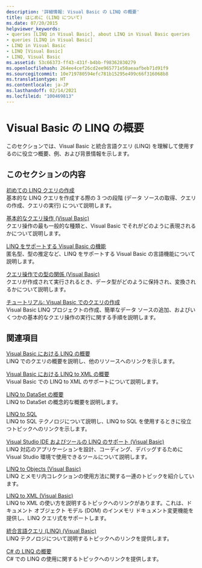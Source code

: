 ```yaml
---
description: '詳細情報: Visual Basic の LINQ の概要'
title: はじめに (LINQ について)
ms.date: 07/20/2015
helpviewer_keywords:
- queries [LINQ in Visual Basic], about LINQ in Visual Basic queries
- queries [LINQ in Visual Basic]
- LINQ in Visual Basic
- LINQ [Visual Basic]
- LINQ, Visual Basic
ms.assetid: 53c66373-ff43-431f-b4bb-f98362830279
ms.openlocfilehash: 264ee4cef26cd2ee965771e50aeaafbeb71d91f9
ms.sourcegitcommit: 10e719780594efc781b15295e499c66f316068b8
ms.translationtype: HT
ms.contentlocale: ja-JP
ms.lasthandoff: 02/14/2021
ms.locfileid: "100469813"
---
```

# <a name="getting-started-with-linq-in-visual-basic"></a>Visual Basic の LINQ の概要

このセクションでは、Visual Basic と統合言語クエリ (LINQ) を理解して使用するのに役立つ概要、例、および背景情報を示します。  
  
## <a name="in-this-section"></a>このセクションの内容  

 [初めての LINQ クエリの作成](writing-your-first-linq-query.md)  
 基本的な LINQ クエリを作成する際の 3 つの段階 (データ ソースの取得、クエリの作成、クエリの実行) について説明します。  
  
 [基本的なクエリ操作 (Visual Basic)](basic-query-operations.md)  
 クエリ操作の最も一般的な種類と、Visual Basic でそれがどのように表現されるかについて説明します。  
  
 [LINQ をサポートする Visual Basic の機能](features-that-support-linq.md)  
 匿名型、型の推定など、LINQ をサポートする Visual Basic の言語機能について説明します。  
  
 [クエリ操作での型の関係 (Visual Basic)](type-relationships-in-query-operations.md)  
 クエリが作成されて実行されるとき、データ型がどのように保持され、変換されるかについて説明します。  
  
 [チュートリアル: Visual Basic でのクエリの作成](walkthrough-writing-queries.md)  
 Visual Basic LINQ プロジェクトの作成、簡単なデータ ソースの追加、およびいくつかの基本的なクエリ操作の実行に関する手順を説明します。  
  
## <a name="related-sections"></a>関連項目  

 [Visual Basic における LINQ の概要](../../language-features/linq/introduction-to-linq.md)  
 LINQ でのクエリの概要を説明し、他のリソースへのリンクを示します。  
  
 [Visual Basic における LINQ to XML の概要](../../language-features/xml/overview-of-linq-to-xml.md)  
 Visual Basic での LINQ to XML のサポートについて説明します。  
  
 [LINQ to DataSet の概要](../../../../framework/data/adonet/linq-to-dataset-overview.md)  
 LINQ to DataSet の概念的な概要を説明します。  
  
 [LINQ to SQL](../../../../framework/data/adonet/sql/linq/index.md)  
 LINQ to SQL テクノロジについて説明し、LINQ to SQL を使用するときに役立つトピックへのリンクを示します。  
  
 [Visual Studio IDE およびツールの LINQ のサポート (Visual Basic)](visual-studio-ide-and-tools-support-for-linq.md)  
 LINQ 対応のアプリケーションを設計、コーディング、デバッグするために Visual Studio 環境で使用できるツールについて説明します。  
  
 [LINQ to Objects (Visual Basic)](linq-to-objects.md)  
 LINQ とメモリ内コレクションの使用方法に関する一連のトピックを紹介しています。  
  
 [LINQ to XML (Visual Basic)](../../../../standard/linq/linq-xml-overview.md)  
 LINQ to XML の使い方を説明するトピックへのリンクがあります。これは、ドキュメント オブジェクト モデル (DOM) のインメモリ ドキュメント変更機能を提供し、LINQ クエリ式をサポートします。  
  
 [統合言語クエリ (LINQ) (Visual Basic)](index.md)  
 LINQ テクノロジについて説明するトピックへのリンクを提供します。  
  
 [C# の LINQ の概要](../../../../csharp/programming-guide/concepts/linq/index.md)  
 C# での LINQ の使用に関するトピックへのリンクを提供します。
